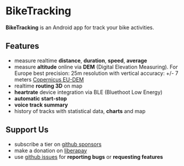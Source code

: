 # BikeTracking

__BikeTracking__ is an Android app for track your bike activities. 

## Features

* measure realtime __distance__, __duration__, __speed__, __average__
* measure __altitude__ online via __DEM__ (Digital Elevation Measuring). For Europe best precision: 25m resolution with vertical accuracy: +/- 7 meters [Copernicus EU-DEM](https://land.copernicus.eu/imagery-in-situ/eu-dem)
* realtime __routing 3D__ on map
* __heartrate__ device integration via BLE (Bluethoot Low Energy)
* __automatic start-stop__
* __voice track summary__
* history of tracks with statistical data, __charts__ and map

## Support Us

* subscribe a tier on [github sponsors](https://github.com/sponsors/heyteacher)
* make a donation on [liberapay](https://liberapay.com/heyteacher)
* use [github issues](https://github.com/heyteacher/biketracking/issues) for __reporting bugs__ or __requesting features__

